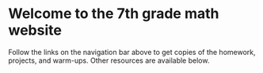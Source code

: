 # Welcome to the 7th grade math website

Follow the links on the navigation bar above to get copies of the homework, projects, and warm-ups. Other resources are available below.


